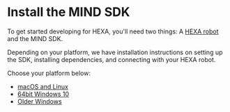 # Install the MIND SDK

To get started developing for HEXA, you'll need two things: A [HEXA robot](https://www.vincross.com/hexa) and the MIND SDK.

Depending on your platform, we have installation instructions on setting up the SDK, installing dependencies, and connecting with your HEXA robot. 

Choose your platform below:

* [macOS and Linux](/Development/macandlinux.md)
* [64bit Windows 10](/Development/windowshyperv.md)
* [Older Windows](/Development/windows.md)

